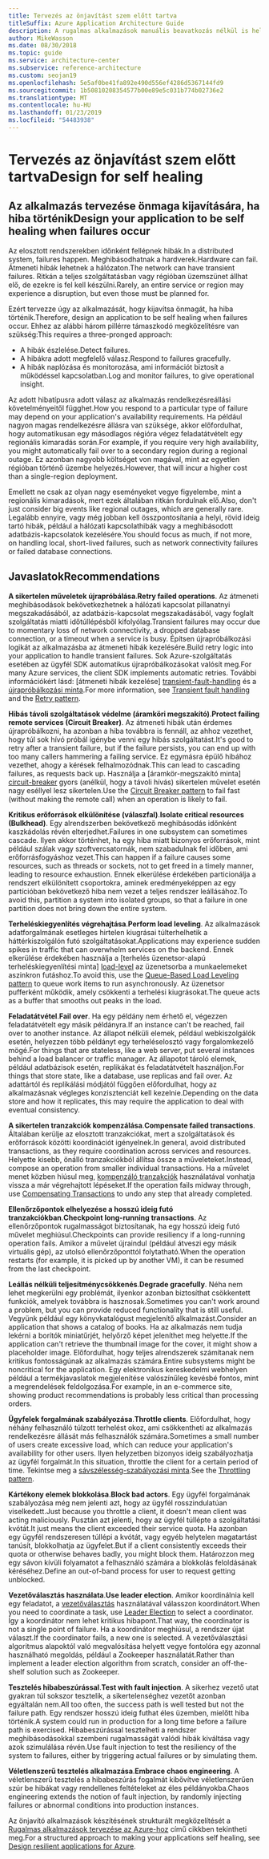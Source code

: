 ```yaml
---
title: Tervezés az önjavítást szem előtt tartva
titleSuffix: Azure Application Architecture Guide
description: A rugalmas alkalmazások manuális beavatkozás nélkül is helyre tudnak állni a hibák után.
author: MikeWasson
ms.date: 08/30/2018
ms.topic: guide
ms.service: architecture-center
ms.subservice: reference-architecture
ms.custom: seojan19
ms.openlocfilehash: 5e5af0be41fa892e490d556ef4286d5367144fd9
ms.sourcegitcommit: 1b50810208354577b00e89e5c031b774b02736e2
ms.translationtype: MT
ms.contentlocale: hu-HU
ms.lasthandoff: 01/23/2019
ms.locfileid: "54483938"
---
```

# <a name="design-for-self-healing"></a><span data-ttu-id="ed1fe-103">Tervezés az önjavítást szem előtt tartva</span><span class="sxs-lookup"><span data-stu-id="ed1fe-103">Design for self healing</span></span>

## <a name="design-your-application-to-be-self-healing-when-failures-occur"></a><span data-ttu-id="ed1fe-104">Az alkalmazás tervezése önmaga kijavítására, ha hiba történik</span><span class="sxs-lookup"><span data-stu-id="ed1fe-104">Design your application to be self healing when failures occur</span></span>

<span data-ttu-id="ed1fe-105">Az elosztott rendszerekben időnként fellépnek hibák.</span><span class="sxs-lookup"><span data-stu-id="ed1fe-105">In a distributed system, failures happen.</span></span> <span data-ttu-id="ed1fe-106">Meghibásodhatnak a hardverek.</span><span class="sxs-lookup"><span data-stu-id="ed1fe-106">Hardware can fail.</span></span> <span data-ttu-id="ed1fe-107">Átmeneti hibák lehetnek a hálózaton.</span><span class="sxs-lookup"><span data-stu-id="ed1fe-107">The network can have transient failures.</span></span> <span data-ttu-id="ed1fe-108">Ritkán a teljes szolgáltatásban vagy régióban üzemszünet állhat elő, de ezekre is fel kell készülni.</span><span class="sxs-lookup"><span data-stu-id="ed1fe-108">Rarely, an entire service or region may experience a disruption, but even those must be planned for.</span></span>

<span data-ttu-id="ed1fe-109">Ezért tervezze úgy az alkalmazását, hogy kijavítsa önmagát, ha hiba történik.</span><span class="sxs-lookup"><span data-stu-id="ed1fe-109">Therefore, design an application to be self healing when failures occur.</span></span> <span data-ttu-id="ed1fe-110">Ehhez az alábbi három pillérre támaszkodó megközelítésre van szükség:</span><span class="sxs-lookup"><span data-stu-id="ed1fe-110">This requires a three-pronged approach:</span></span>

- <span data-ttu-id="ed1fe-111">A hibák észlelése.</span><span class="sxs-lookup"><span data-stu-id="ed1fe-111">Detect failures.</span></span>
- <span data-ttu-id="ed1fe-112">A hibákra adott megfelelő válasz.</span><span class="sxs-lookup"><span data-stu-id="ed1fe-112">Respond to failures gracefully.</span></span>
- <span data-ttu-id="ed1fe-113">A hibák naplózása és monitorozása, ami információt biztosít a működéssel kapcsolatban.</span><span class="sxs-lookup"><span data-stu-id="ed1fe-113">Log and monitor failures, to give operational insight.</span></span>

<span data-ttu-id="ed1fe-114">Az adott hibatípusra adott válasz az alkalmazás rendelkezésreállási követelményeitől függhet.</span><span class="sxs-lookup"><span data-stu-id="ed1fe-114">How you respond to a particular type of failure may depend on your application's availability requirements.</span></span> <span data-ttu-id="ed1fe-115">Ha például nagyon magas rendelkezésre állásra van szüksége, akkor előfordulhat, hogy automatikusan egy másodlagos régióra végez feladatátvételt egy regionális kimaradás során.</span><span class="sxs-lookup"><span data-stu-id="ed1fe-115">For example, if you require very high availability, you might automatically fail over to a secondary region during a regional outage.</span></span> <span data-ttu-id="ed1fe-116">Ez azonban nagyobb költséget von magával, mint az egyetlen régióban történő üzembe helyezés.</span><span class="sxs-lookup"><span data-stu-id="ed1fe-116">However, that will incur a higher cost than a single-region deployment.</span></span>

<span data-ttu-id="ed1fe-117">Emellett ne csak az olyan nagy eseményeket vegye figyelembe, mint a regionális kimaradások, mert ezek általában ritkán fordulnak elő.</span><span class="sxs-lookup"><span data-stu-id="ed1fe-117">Also, don't just consider big events like regional outages, which are generally rare.</span></span> <span data-ttu-id="ed1fe-118">Legalább ennyire, vagy még jobban kell összpontosítania a helyi, rövid ideig tartó hibák, például a hálózati kapcsolathibák vagy a meghibásodott adatbázis-kapcsolatok kezelésére.</span><span class="sxs-lookup"><span data-stu-id="ed1fe-118">You should focus as much, if not more, on handling local, short-lived failures, such as network connectivity failures or failed database connections.</span></span>

## <a name="recommendations"></a><span data-ttu-id="ed1fe-119">Javaslatok</span><span class="sxs-lookup"><span data-stu-id="ed1fe-119">Recommendations</span></span>

<span data-ttu-id="ed1fe-120">**A sikertelen műveletek újrapróbálása**.</span><span class="sxs-lookup"><span data-stu-id="ed1fe-120">**Retry failed operations**.</span></span> <span data-ttu-id="ed1fe-121">Az átmeneti meghibásodások bekövetkezhetnek a hálózati kapcsolat pillanatnyi megszakadásából, az adatbázis-kapcsolat megszakadásából, vagy foglalt szolgáltatás miatti időtúllépésből kifolyólag.</span><span class="sxs-lookup"><span data-stu-id="ed1fe-121">Transient failures may occur due to momentary loss of network connectivity, a dropped database connection, or a timeout when a service is busy.</span></span> <span data-ttu-id="ed1fe-122">Építsen újrapróbálkozási logikát az alkalmazásba az átmeneti hibák kezelésére.</span><span class="sxs-lookup"><span data-stu-id="ed1fe-122">Build retry logic into your application to handle transient failures.</span></span> <span data-ttu-id="ed1fe-123">Sok Azure-szolgáltatás esetében az ügyfél SDK automatikus újrapróbálkozásokat valósít meg.</span><span class="sxs-lookup"><span data-stu-id="ed1fe-123">For many Azure services, the client SDK implements automatic retries.</span></span> <span data-ttu-id="ed1fe-124">További információkért lásd: [átmeneti hibák kezelése] [ transient-fault-handling] és a [újrapróbálkozási minta][retry].</span><span class="sxs-lookup"><span data-stu-id="ed1fe-124">For more information, see [Transient fault handling][transient-fault-handling] and the [Retry pattern][retry].</span></span>

<span data-ttu-id="ed1fe-125">**Hibás távoli szolgáltatások védelme (áramköri megszakító)**.</span><span class="sxs-lookup"><span data-stu-id="ed1fe-125">**Protect failing remote services (Circuit Breaker)**.</span></span> <span data-ttu-id="ed1fe-126">Az átmeneti hibák után érdemes újrapróbálkozni, ha azonban a hiba továbbra is fennáll, az ahhoz vezethet, hogy túl sok hívó próbál igénybe venni egy hibás szolgáltatást.</span><span class="sxs-lookup"><span data-stu-id="ed1fe-126">It's good to retry after a transient failure, but if the failure persists, you can end up with too many callers hammering a failing service.</span></span> <span data-ttu-id="ed1fe-127">Ez egymásra épülő hibához vezethet, ahogy a kérések felhalmozódnak.</span><span class="sxs-lookup"><span data-stu-id="ed1fe-127">This can lead to cascading failures, as requests back up.</span></span> <span data-ttu-id="ed1fe-128">Használja a [áramkör-megszakító minta] [ circuit-breaker] gyors (anélkül, hogy a távoli hívás) sikertelen művelet esetén nagy eséllyel lesz sikertelen.</span><span class="sxs-lookup"><span data-stu-id="ed1fe-128">Use the [Circuit Breaker pattern][circuit-breaker] to fail fast (without making the remote call) when an operation is likely to fail.</span></span>

<span data-ttu-id="ed1fe-129">**Kritikus erőforrások elkülönítése (válaszfal)**.</span><span class="sxs-lookup"><span data-stu-id="ed1fe-129">**Isolate critical resources (Bulkhead)**.</span></span> <span data-ttu-id="ed1fe-130">Egy alrendszerben bekövetkező meghibásodás időnként kaszkádolás révén elterjedhet.</span><span class="sxs-lookup"><span data-stu-id="ed1fe-130">Failures in one subsystem can sometimes cascade.</span></span> <span data-ttu-id="ed1fe-131">Ilyen akkor történhet, ha egy hiba miatt bizonyos erőforrások, mint például szálak vagy szoftvercsatornák, nem szabadulnak fel időben, ami erőforrásfogyáshoz vezet.</span><span class="sxs-lookup"><span data-stu-id="ed1fe-131">This can happen if a failure causes some resources, such as threads or sockets, not to get freed in a timely manner, leading to resource exhaustion.</span></span> <span data-ttu-id="ed1fe-132">Ennek elkerülése érdekében particionálja a rendszert elkülönített csoportokra, aminek eredményeképpen az egy partícióban bekövetkező hiba nem vezet a teljes rendszer leállásához.</span><span class="sxs-lookup"><span data-stu-id="ed1fe-132">To avoid this, partition a system into isolated groups, so that a failure in one partition does not bring down the entire system.</span></span>

<span data-ttu-id="ed1fe-133">**Terheléskiegyenlítés végrehajtása**.</span><span class="sxs-lookup"><span data-stu-id="ed1fe-133">**Perform load leveling**.</span></span> <span data-ttu-id="ed1fe-134">Az alkalmazások adatforgalmának esetleges hirtelen kiugrásai túlterhelhetik a háttérkiszolgálón futó szolgáltatásokat.</span><span class="sxs-lookup"><span data-stu-id="ed1fe-134">Applications may experience sudden spikes in traffic that can overwhelm services on the backend.</span></span> <span data-ttu-id="ed1fe-135">Ennek elkerülése érdekében használja a [terhelés üzenetsor-alapú terheléskiegyenlítési minta] [ load-level] az üzenetsorba a munkaelemeket aszinkron futáshoz.</span><span class="sxs-lookup"><span data-stu-id="ed1fe-135">To avoid this, use the [Queue-Based Load Leveling pattern][load-level] to queue work items to run asynchronously.</span></span> <span data-ttu-id="ed1fe-136">Az üzenetsor pufferként működik, amely csökkenti a terhelési kiugrásokat.</span><span class="sxs-lookup"><span data-stu-id="ed1fe-136">The queue acts as a buffer that smooths out peaks in the load.</span></span>

<span data-ttu-id="ed1fe-137">**Feladatátvétel**.</span><span class="sxs-lookup"><span data-stu-id="ed1fe-137">**Fail over**.</span></span> <span data-ttu-id="ed1fe-138">Ha egy példány nem érhető el, végezzen feladatátvételt egy másik példányra.</span><span class="sxs-lookup"><span data-stu-id="ed1fe-138">If an instance can't be reached, fail over to another instance.</span></span> <span data-ttu-id="ed1fe-139">Az állapot nélküli elemek, például webkiszolgálók esetén, helyezzen több példányt egy terheléselosztó vagy forgalomkezelő mögé.</span><span class="sxs-lookup"><span data-stu-id="ed1fe-139">For things that are stateless, like a web server, put several instances behind a load balancer or traffic manager.</span></span> <span data-ttu-id="ed1fe-140">Az állapotot tároló elemek, például adatbázisok esetén, replikákat és feladatátvételt használjon.</span><span class="sxs-lookup"><span data-stu-id="ed1fe-140">For things that store state, like a database, use replicas and fail over.</span></span> <span data-ttu-id="ed1fe-141">Az adattártól és replikálási módjától függően előfordulhat, hogy az alkalmazásnak végleges konzisztenciát kell kezelnie.</span><span class="sxs-lookup"><span data-stu-id="ed1fe-141">Depending on the data store and how it replicates, this may require the application to deal with eventual consistency.</span></span>

<span data-ttu-id="ed1fe-142">**A sikertelen tranzakciók kompenzálása**.</span><span class="sxs-lookup"><span data-stu-id="ed1fe-142">**Compensate failed transactions**.</span></span> <span data-ttu-id="ed1fe-143">Általában kerülje az elosztott tranzakciókat, mert a szolgáltatások és erőforrások közötti koordinációt igényelnek.</span><span class="sxs-lookup"><span data-stu-id="ed1fe-143">In general, avoid distributed transactions, as they require coordination across services and resources.</span></span> <span data-ttu-id="ed1fe-144">Helyette kisebb, önálló tranzakciókból állítsa össze a műveleteket.</span><span class="sxs-lookup"><span data-stu-id="ed1fe-144">Instead, compose an operation from smaller individual transactions.</span></span> <span data-ttu-id="ed1fe-145">Ha a művelet menet közben hiúsul meg, [kompenzáló tranzakciók][compensating-transactions] használatával vonhatja vissza a már végrehajtott lépéseket.</span><span class="sxs-lookup"><span data-stu-id="ed1fe-145">If the operation fails midway through, use [Compensating Transactions][compensating-transactions] to undo any step that already completed.</span></span>

<span data-ttu-id="ed1fe-146">**Ellenőrzőpontok elhelyezése a hosszú ideig futó tranzakciókban**.</span><span class="sxs-lookup"><span data-stu-id="ed1fe-146">**Checkpoint long-running transactions**.</span></span> <span data-ttu-id="ed1fe-147">Az ellenőrzőpontok rugalmasságot biztosítanak, ha egy hosszú ideig futó művelet meghiúsul.</span><span class="sxs-lookup"><span data-stu-id="ed1fe-147">Checkpoints can provide resiliency if a long-running operation fails.</span></span> <span data-ttu-id="ed1fe-148">Amikor a művelet újraindul (például átveszi egy másik virtuális gép), az utolsó ellenőrzőponttól folytatható.</span><span class="sxs-lookup"><span data-stu-id="ed1fe-148">When the operation restarts (for example, it is picked up by another VM), it can be resumed from the last checkpoint.</span></span>

<span data-ttu-id="ed1fe-149">**Leállás nélküli teljesítménycsökkenés**.</span><span class="sxs-lookup"><span data-stu-id="ed1fe-149">**Degrade gracefully**.</span></span> <span data-ttu-id="ed1fe-150">Néha nem lehet megkerülni egy problémát, ilyenkor azonban biztosíthat csökkentett funkciók, amelyek továbbra is hasznosak.</span><span class="sxs-lookup"><span data-stu-id="ed1fe-150">Sometimes you can't work around a problem, but you can provide reduced functionality that is still useful.</span></span> <span data-ttu-id="ed1fe-151">Vegyünk például egy könyvkatalógust megjelenítő alkalmazást.</span><span class="sxs-lookup"><span data-stu-id="ed1fe-151">Consider an application that shows a catalog of books.</span></span> <span data-ttu-id="ed1fe-152">Ha az alkalmazás nem tudja lekérni a borítók miniatűrjét, helyőrző képet jeleníthet meg helyette.</span><span class="sxs-lookup"><span data-stu-id="ed1fe-152">If the application can't retrieve the thumbnail image for the cover, it might show a placeholder image.</span></span> <span data-ttu-id="ed1fe-153">Előfordulhat, hogy teljes alrendszerek számítanak nem kritikus fontosságúnak az alkalmazás számára.</span><span class="sxs-lookup"><span data-stu-id="ed1fe-153">Entire subsystems might be noncritical for the application.</span></span> <span data-ttu-id="ed1fe-154">Egy elektronikus kereskedelmi webhelyen például a termékjavaslatok megjelenítése valószínűleg kevésbé fontos, mint a megrendelések feldolgozása.</span><span class="sxs-lookup"><span data-stu-id="ed1fe-154">For example, in an e-commerce site, showing product recommendations is probably less critical than processing orders.</span></span>

<span data-ttu-id="ed1fe-155">**Ügyfelek forgalmának szabályozása**.</span><span class="sxs-lookup"><span data-stu-id="ed1fe-155">**Throttle clients**.</span></span> <span data-ttu-id="ed1fe-156">Előfordulhat, hogy néhány felhasználó túlzott terhelést okoz, ami csökkentheti az alkalmazás rendelkezésre állását más felhasználók számára.</span><span class="sxs-lookup"><span data-stu-id="ed1fe-156">Sometimes a small number of users create excessive load, which can reduce your application's availability for other users.</span></span> <span data-ttu-id="ed1fe-157">Ilyen helyzetben bizonyos ideig szabályozhatja az ügyfél forgalmát.</span><span class="sxs-lookup"><span data-stu-id="ed1fe-157">In this situation, throttle the client for a certain period of time.</span></span> <span data-ttu-id="ed1fe-158">Tekintse meg a [sávszélesség-szabályozási minta][throttle].</span><span class="sxs-lookup"><span data-stu-id="ed1fe-158">See the [Throttling pattern][throttle].</span></span>

<span data-ttu-id="ed1fe-159">**Kártékony elemek blokkolása**.</span><span class="sxs-lookup"><span data-stu-id="ed1fe-159">**Block bad actors**.</span></span> <span data-ttu-id="ed1fe-160">Egy ügyfél forgalmának szabályozása még nem jelenti azt, hogy az ügyfél rosszindulatúan viselkedett.</span><span class="sxs-lookup"><span data-stu-id="ed1fe-160">Just because you throttle a client, it doesn't mean client was acting maliciously.</span></span> <span data-ttu-id="ed1fe-161">Pusztán azt jelenti, hogy az ügyfél túllépte a szolgáltatási kvótát.</span><span class="sxs-lookup"><span data-stu-id="ed1fe-161">It just means the client exceeded their service quota.</span></span> <span data-ttu-id="ed1fe-162">Ha azonban egy ügyfél rendszeresen túllépi a kvótát, vagy egyéb helytelen magatartást tanúsít, blokkolhatja az ügyfelet.</span><span class="sxs-lookup"><span data-stu-id="ed1fe-162">But if a client consistently exceeds their quota or otherwise behaves badly, you might block them.</span></span> <span data-ttu-id="ed1fe-163">Határozzon meg egy sávon kívüli folyamatot a felhasználó számára a blokkolás feloldásának kéréséhez.</span><span class="sxs-lookup"><span data-stu-id="ed1fe-163">Define an out-of-band process for user to request getting unblocked.</span></span>

<span data-ttu-id="ed1fe-164">**Vezetőválasztás használata**.</span><span class="sxs-lookup"><span data-stu-id="ed1fe-164">**Use leader election**.</span></span> <span data-ttu-id="ed1fe-165">Amikor koordinálnia kell egy feladatot, a [vezetőválasztás][leader-election] használatával válasszon koordinátort.</span><span class="sxs-lookup"><span data-stu-id="ed1fe-165">When you need to coordinate a task, use [Leader Election][leader-election] to select a coordinator.</span></span> <span data-ttu-id="ed1fe-166">Így a koordinátor nem lehet kritikus hibapont.</span><span class="sxs-lookup"><span data-stu-id="ed1fe-166">That way, the coordinator is not a single point of failure.</span></span> <span data-ttu-id="ed1fe-167">Ha a koordinátor meghiúsul, a rendszer újat választ.</span><span class="sxs-lookup"><span data-stu-id="ed1fe-167">If the coordinator fails, a new one is selected.</span></span> <span data-ttu-id="ed1fe-168">A vezetőválasztási algoritmus alapoktól való megvalósítása helyett vegye fontolóra egy azonnal használható megoldás, például a Zookeeper használatát.</span><span class="sxs-lookup"><span data-stu-id="ed1fe-168">Rather than implement a leader election algorithm from scratch, consider an off-the-shelf solution such as Zookeeper.</span></span>

<span data-ttu-id="ed1fe-169">**Tesztelés hibabeszúrással**.</span><span class="sxs-lookup"><span data-stu-id="ed1fe-169">**Test with fault injection**.</span></span> <span data-ttu-id="ed1fe-170">A sikerhez vezető utat gyakran túl sokszor tesztelik, a sikertelenséghez vezetőt azonban egyáltalán nem.</span><span class="sxs-lookup"><span data-stu-id="ed1fe-170">All too often, the success path is well tested but not the failure path.</span></span> <span data-ttu-id="ed1fe-171">Egy rendszer hosszú ideig futhat éles üzemben, mielőtt hiba történik.</span><span class="sxs-lookup"><span data-stu-id="ed1fe-171">A system could run in production for a long time before a failure path is exercised.</span></span> <span data-ttu-id="ed1fe-172">Hibabeszúrással tesztelheti a rendszer meghibásodásokkal szembeni rugalmasságát valódi hibák kiváltása vagy azok szimulálása révén.</span><span class="sxs-lookup"><span data-stu-id="ed1fe-172">Use fault injection to test the resiliency of the system to failures, either by triggering actual failures or by simulating them.</span></span>

<span data-ttu-id="ed1fe-173">**Véletlenszerű tesztelés alkalmazása**.</span><span class="sxs-lookup"><span data-stu-id="ed1fe-173">**Embrace chaos engineering**.</span></span> <span data-ttu-id="ed1fe-174">A véletlenszerű tesztelés a hibabeszúrás fogalmát kibővítve véletlenszerűen szúr be hibákat vagy rendellenes feltételeket az éles példányokba.</span><span class="sxs-lookup"><span data-stu-id="ed1fe-174">Chaos engineering extends the notion of fault injection, by randomly injecting failures or abnormal conditions into production instances.</span></span>

<span data-ttu-id="ed1fe-175">Az önjavító alkalmazások készítésének strukturált megközelítését a [Rugalmas alkalmazások tervezése az Azure-hoz][resiliency-overview] című cikkben tekintheti meg.</span><span class="sxs-lookup"><span data-stu-id="ed1fe-175">For a structured approach to making your applications self healing, see [Design resilient applications for Azure][resiliency-overview].</span></span>

<!-- links -->

[circuit-breaker]: ../../patterns/circuit-breaker.md
[compensating-transactions]: ../../patterns/compensating-transaction.md
[leader-election]: ../../patterns/leader-election.md
[load-level]: ../../patterns/queue-based-load-leveling.md
[resiliency-overview]: ../../resiliency/index.md
[retry]: ../../patterns/retry.md
[throttle]: ../../patterns/throttling.md
[transient-fault-handling]: ../../best-practices/transient-faults.md
